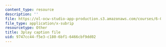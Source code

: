 ```yaml
---
content_type: resource
description: ''
file: https://ol-ocw-studio-app-production.s3.amazonaws.com/courses/6-00-introduction-to-computer-science-and-programming-fall-2008/9747cc44f5e3c1806bf16466cbf9dd02_le8tpXQyYcM.srt
file_type: application/x-subrip
resourcetype: Other
title: 3play caption file
uid: 9747cc44-f5e3-c180-6bf1-6466cbf9dd02
---
```

